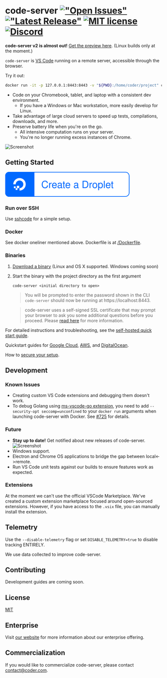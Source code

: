 # code-server [!["Open Issues"](https://img.shields.io/github/issues-raw/cdr/code-server.svg)](https://github.com/cdr/code-server/issues) [!["Latest Release"](https://img.shields.io/github/release/cdr/code-server.svg)](https://github.com/cdr/code-server/releases/latest) [![MIT license](https://img.shields.io/badge/license-MIT-green.svg)](https://github.com/cdr/code-server/blob/master/LICENSE) [![Discord](https://img.shields.io/discord/463752820026376202.svg?label=&logo=discord&logoColor=ffffff&color=7389D8&labelColor=6A7EC2)](https://discord.gg/zxSwN8Z)

**code-server v2 is almost out!**
[Get the preview here](https://github.com/cdr/code-server/releases/tag/2.preview.1-vsc1.36.1).
(Linux builds only at the moment.)

`code-server` is [VS Code](https://github.com/Microsoft/vscode) running on a remote server, accessible through the browser.

Try it out:
```bash
docker run -it -p 127.0.0.1:8443:8443 -v "${PWD}:/home/coder/project" codercom/code-server --allow-http --no-auth
```

- Code on your Chromebook, tablet, and laptop with a consistent dev environment.
	- If you have a Windows or Mac workstation, more easily develop for Linux.
- Take advantage of large cloud servers to speed up tests, compilations, downloads, and more.
- Preserve battery life when you're on the go.
	- All intensive computation runs on your server.
	- You're no longer running excess instances of Chrome.

![Screenshot](/doc/assets/ide.png)

## Getting Started

[![Create a Droplet](./doc/assets/do-new-droplet-btn.svg)](https://marketplace.digitalocean.com/apps/code-server?action=deploy)

### Run over SSH

Use [sshcode](https://github.com/codercom/sshcode) for a simple setup.

### Docker

See docker oneliner mentioned above. Dockerfile is at [/Dockerfile](/Dockerfile).

### Binaries

1.  [Download a binary](https://github.com/cdr/code-server/releases) (Linux and OS X supported. Windows coming soon)
2.  Start the binary with the project directory as the first argument

    ```
    code-server <initial directory to open>
    ```
	> You will be prompted to enter the password shown in the CLI
	`code-server` should now be running at https://localhost:8443.

	> code-server uses a self-signed SSL certificate that may prompt your browser to ask you some additional questions before you proceed. Please [read here](doc/self-hosted/index.md) for more information.

For detailed instructions and troubleshooting, see the [self-hosted quick start guide](doc/self-hosted/index.md).

Quickstart guides for [Google Cloud](doc/admin/install/google_cloud.md), [AWS](doc/admin/install/aws.md), and [DigitalOcean](doc/admin/install/digitalocean.md).

How to [secure your setup](/doc/security/ssl.md).

## Development

### Known Issues

- Creating custom VS Code extensions and debugging them doesn't work.
- To debug Golang using [ms-vscode-go extension](https://marketplace.visualstudio.com/items?itemName=ms-vscode.Go), you need to add `--security-opt seccomp=unconfined` to your `docker run` arguments when launching code-server with Docker. See [#725](https://github.com/cdr/code-server/issues/725) for details.

### Future
- **Stay up to date!** Get notified about new releases of code-server.
  ![Screenshot](/doc/assets/release.gif)
- Windows support.
- Electron and Chrome OS applications to bridge the gap between local<->remote.
- Run VS Code unit tests against our builds to ensure features work as expected.

### Extensions

At the moment we can't use the official VSCode Marketplace. We've created a custom extension marketplace focused around open-sourced extensions. However, if you have access to the `.vsix` file, you can manually install the extension.

## Telemetry

Use the `--disable-telemetry` flag or set `DISABLE_TELEMETRY=true` to disable tracking ENTIRELY.

We use data collected to improve code-server.

## Contributing

Development guides are coming soon.

## License

[MIT](LICENSE)

## Enterprise

Visit [our website](https://coder.com/) for more information about our enterprise offering.

## Commercialization

If you would like to commercialize code-server, please contact contact@coder.com.
